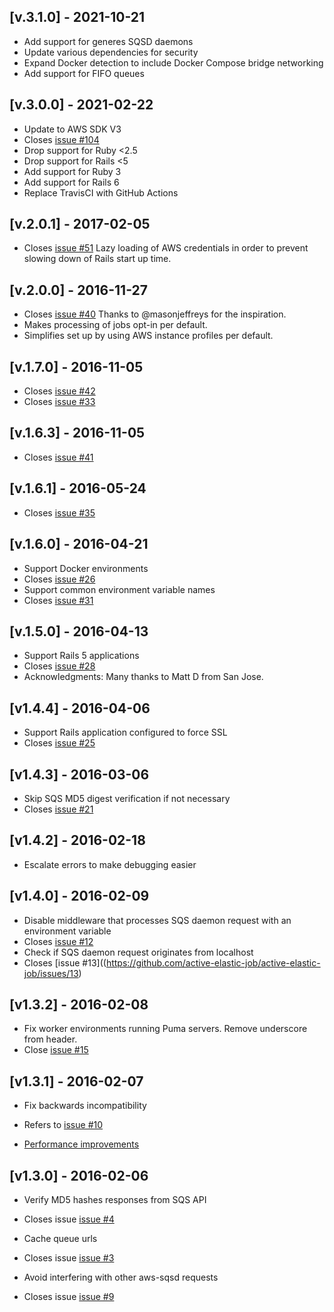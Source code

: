 ## [v.3.1.0] - 2021-10-21
 - Add support for generes SQSD daemons
 - Update various dependencies for security
 - Expand Docker detection to include Docker Compose bridge networking
 - Add support for FIFO queues

## [v.3.0.0] - 2021-02-22
 - Update to AWS SDK V3
 - Closes [issue #104](https://github.com/active-elastic-job/active-elastic-job/issues/104)
 - Drop support for Ruby <2.5
 - Drop support for Rails <5
 - Add support for Ruby 3
 - Add support for Rails 6
 - Replace TravisCI with GitHub Actions

## [v.2.0.1] - 2017-02-05
 - Closes [issue #51](https://github.com/active-elastic-job/active-elastic-job/issues/51) Lazy loading of AWS credentials in order to prevent slowing down of Rails start up time.

## [v.2.0.0] - 2016-11-27
 - Closes [issue #40](https://github.com/active-elastic-job/active-elastic-job/issues/40) Thanks to @masonjeffreys for the inspiration.
 - Makes processing of jobs opt-in per default.
 - Simplifies set up by using AWS instance profiles per default.

## [v.1.7.0] - 2016-11-05
 - Closes [issue #42](https://github.com/active-elastic-job/active-elastic-job/issues/42)
 - Closes [issue #33](https://github.com/active-elastic-job/active-elastic-job/issues/33)

## [v.1.6.3] - 2016-11-05
 - Closes [issue #41](https://github.com/active-elastic-job/active-elastic-job/issues/41)

## [v.1.6.1] - 2016-05-24
 - Closes [issue #35](https://github.com/active-elastic-job/active-elastic-job/issues/35)

## [v.1.6.0] - 2016-04-21
 - Support Docker environments
 - Closes [issue #26](https://github.com/active-elastic-job/active-elastic-job/issues/26)
 - Support common environment variable names
 - Closes [issue #31](https://github.com/active-elastic-job/active-elastic-job/issues/31)

## [v.1.5.0] - 2016-04-13
- Support Rails 5 applications
 - Closes [issue #28](https://github.com/active-elastic-job/active-elastic-job/issues/28)
 - Acknowledgments: Many thanks to Matt D from San Jose.

## [v1.4.4] - 2016-04-06
- Support Rails application configured to force SSL
 - Closes [issue #25](https://github.com/active-elastic-job/active-elastic-job/issues/25)

## [v1.4.3] - 2016-03-06
- Skip SQS MD5 digest verification if not necessary
 - Closes [issue #21](https://github.com/active-elastic-job/active-elastic-job/issues/21)

## [v1.4.2] - 2016-02-18
- Escalate errors to make debugging easier


## [v1.4.0] - 2016-02-09
- Disable middleware that processes SQS daemon request with an environment variable
 - Closes [issue #12](https://github.com/active-elastic-job/active-elastic-job/issues/12)
- Check if SQS daemon request originates from localhost
 - Closes [issue #13]((https://github.com/active-elastic-job/active-elastic-job/issues/13)

## [v1.3.2] - 2016-02-08
- Fix worker environments running Puma servers. Remove underscore from header.
 - Close [issue #15](https://github.com/active-elastic-job/active-elastic-job/issues/15)

## [v1.3.1] - 2016-02-07

- Fix backwards incompatibility
 - Refers to [issue #10](https://github.com/active-elastic-job/active-elastic-job/issues/10)

- [Performance improvements](https://github.com/active-elastic-job/active-elastic-job/commit/1f1c72d6d10a3e0c42ad305b29afb1d55fcb2561)

## [v1.3.0] - 2016-02-06

- Verify MD5 hashes responses from SQS API
 - Closes issue [issue #4](https://github.com/active-elastic-job/active-elastic-job/issues/4)

- Cache queue urls
 - Closes issue [issue #3](https://github.com/active-elastic-job/active-elastic-job/issues/3)

- Avoid interfering with other aws-sqsd requests
 - Closes issue [issue #9](https://github.com/active-elastic-job/active-elastic-job/issues/9)
